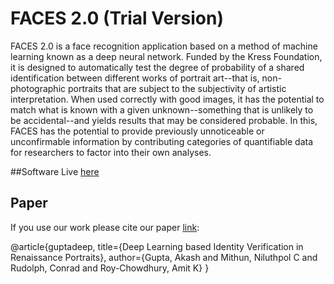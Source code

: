 # FACES 2.0 (Trial Version)

FACES 2.0 is a face recognition application based on a method of machine learning known as a deep neural network. Funded by the Kress Foundation, it is designed to automatically test the degree of probability of a shared identification between different works of portrait art--that is, non-photographic portraits that are subject to the subjectivity of artistic interpretation. When used correctly with good images, it has the potential to match what is known with a given unknown--something that is unlikely to be accidental--and yields results that may be considered probable. In this, FACES has the potential to provide previously unnoticeable or unconfirmable information by contributing categories of quantifiable data for researchers to factor into their own analyses.

##Software Live [here](http://faces2.engr.ucr.edu/ "FACES 2.0 Homepage")

## Paper
If you use our work please cite our paper [link](http://vcg.engr.ucr.edu/publications/ICME.pdf 'VCG: ICME 2018'):


@article{guptadeep,
  title={Deep Learning based Identity Verification in Renaissance Portraits},
  author={Gupta, Akash and Mithun, Niluthpol C and Rudolph, Conrad and Roy-Chowdhury, Amit K}
}
